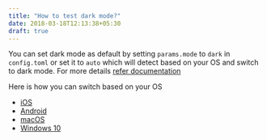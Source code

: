 ```yaml
---
title: "How to test dark mode?"
date: 2018-03-18T12:13:38+05:30
draft: true
---
```


You can set dark mode as default by setting `params.mode` to `dark` in `config.toml` or set it to `auto` which will detect based on your OS and switch to dark mode. For more details [refer documentation](https://github.com/vividvilla/ezhil#configuration)

Here is how you can switch based on your OS

- [iOS](https://www.howtogeek.com/440078/how-to-enable-dark-mode-on-your-iphone-and-ipad/)
- [Android](https://9to5google.com/2018/12/17/android-dark-mode-theme-pie/)
- [macOS](https://support.apple.com/en-in/HT208976)
- [Windows 10](https://www.cnet.com/how-to/turn-on-the-dark-mode-in-windows-10/)
